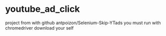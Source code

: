 # youtube_ad_click
project from with github antpoizon/Selenium-Skip-YTads
you must run with chromedriver download your self
